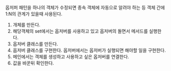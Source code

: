 옵저퍼 패턴을 하나의 객체가 수정되면 종속 객체에 자동으로 알려야 하는 등 객체 간에 1:N의 관계가 있을때 사용된다.

1. 개체를 만든다.
2. 해당객체의 set에서는 옵저버를 사용하고 있고 옵저버의 돌면서 메서드를 실행한다.
3. 옵저버 클래스를 만든다.
4. 옵저버 클래스를 구현한다. 옵저버에서는 옵저버가 실행되면 해야할 일을 구현한다.
5. 메인에서는 객체를 생성하고 사용하고 싶은 옵저버를 연결한다.
6. 값을 바꾼뒤 확인한다.
